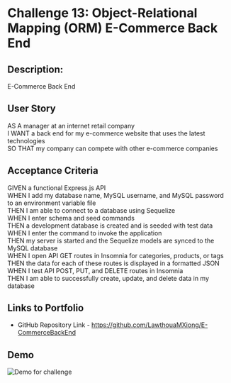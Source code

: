 # Challenge 13: Object-Relational Mapping (ORM) E-Commerce Back End

## **Description:**
E-Commerce Back End

## **User Story**
AS A manager at an internet retail company<br />
I WANT a back end for my e-commerce website that uses the latest technologies<br />
SO THAT my company can compete with other e-commerce companies<br />

## **Acceptance Criteria**
GIVEN a functional Express.js API<br />
WHEN I add my database name, MySQL username, and MySQL password to an environment variable file<br />
THEN I am able to connect to a database using Sequelize<br />
WHEN I enter schema and seed commands<br />
THEN a development database is created and is seeded with test data<br />
WHEN I enter the command to invoke the application<br />
THEN my server is started and the Sequelize models are synced to the MySQL database<br />
WHEN I open API GET routes in Insomnia for categories, products, or tags<br />
THEN the data for each of these routes is displayed in a formatted JSON<br />
WHEN I test API POST, PUT, and DELETE routes in Insomnia<br />
THEN I am able to successfully create, update, and delete data in my database<br />

## **Links to Portfolio**
* GitHub Repository Link - https://github.com/LawthouaMXiong/E-CommerceBackEnd

## **Demo**
![Demo for challenge](/demo/Challenge13.gif)
